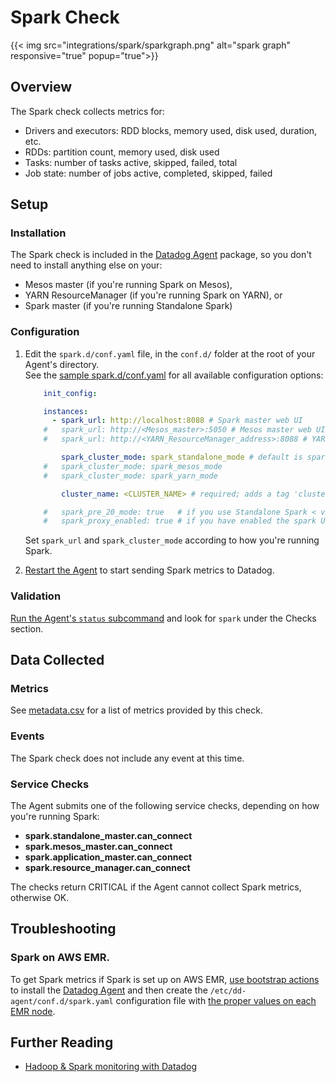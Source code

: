 # Spark Check
{{< img src="integrations/spark/sparkgraph.png" alt="spark graph" responsive="true" popup="true">}}
## Overview

The Spark check collects metrics for:

- Drivers and executors: RDD blocks, memory used, disk used, duration, etc.
- RDDs: partition count, memory used, disk used
- Tasks: number of tasks active, skipped, failed, total
- Job state: number of jobs active, completed, skipped, failed

## Setup
### Installation

The Spark check is included in the [Datadog Agent][1] package, so you don't need to install anything else on your:

- Mesos master (if you're running Spark on Mesos),
- YARN ResourceManager (if you're running Spark on YARN), or
- Spark master (if you're running Standalone Spark)

### Configuration

1. Edit the `spark.d/conf.yaml` file, in the `conf.d/` folder at the root of your Agent's directory.  
    See the [sample spark.d/conf.yaml][2] for all available configuration options:

    ```yaml
        init_config:

        instances:
          - spark_url: http://localhost:8088 # Spark master web UI
        #   spark_url: http://<Mesos_master>:5050 # Mesos master web UI
        #   spark_url: http://<YARN_ResourceManager_address>:8088 # YARN ResourceManager address

            spark_cluster_mode: spark_standalone_mode # default is spark_yarn_mode
        #   spark_cluster_mode: spark_mesos_mode
        #   spark_cluster_mode: spark_yarn_mode

            cluster_name: <CLUSTER_NAME> # required; adds a tag 'cluster_name:<CLUSTER_NAME>' to all metrics

        #   spark_pre_20_mode: true   # if you use Standalone Spark < v2.0
        #   spark_proxy_enabled: true # if you have enabled the spark UI proxy
    ```

    Set `spark_url` and `spark_cluster_mode` according to how you're running Spark.

2. [Restart the Agent][3] to start sending Spark metrics to Datadog.

### Validation

[Run the Agent's `status` subcommand][4] and look for `spark` under the Checks section.

## Data Collected
### Metrics
See [metadata.csv][5] for a list of metrics provided by this check.

### Events
The Spark check does not include any event at this time.

### Service Checks
The Agent submits one of the following service checks, depending on how you're running Spark:

- **spark.standalone_master.can_connect**
- **spark.mesos_master.can_connect**
- **spark.application_master.can_connect**
- **spark.resource_manager.can_connect**

The checks return CRITICAL if the Agent cannot collect Spark metrics, otherwise OK.

## Troubleshooting
### Spark on AWS EMR.

To get Spark metrics if Spark is set up on AWS EMR, [use bootstrap actions][6] to install the [Datadog Agent][7] and then create the `/etc/dd-agent/conf.d/spark.yaml` configuration file with [the proper values on each EMR node][8].

## Further Reading

* [Hadoop & Spark monitoring with Datadog][9]


[1]: https://app.datadoghq.com/account/settings#agent
[2]: https://github.com/DataDog/integrations-core/blob/master/spark/conf.yaml.example
[3]: https://docs.datadoghq.com/agent/faq/agent-commands/#start-stop-restart-the-agent
[4]: https://docs.datadoghq.com/agent/faq/agent-commands/#agent-status-and-information
[5]: https://github.com/DataDog/integrations-core/blob/master/spark/metadata.csv
[6]: https://docs.aws.amazon.com/emr/latest/ManagementGuide/emr-plan-bootstrap.html
[7]: https://docs.datadoghq.com/agent/
[8]: https://docs.aws.amazon.com/emr/latest/ManagementGuide/emr-connect-master-node-ssh.html
[9]: https://www.datadoghq.com/blog/monitoring-spark/
